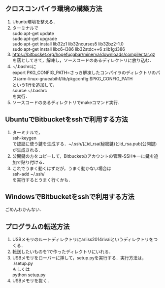 ## クロスコンパイラ環境の構築方法 ##
1. Ubuntu環境を整える．
2. ターミナルで  
sudo apt-get update  
sudo apt-get upgrade  
sudo apt-get install lib32z1 lib32ncurses5 lib32bz2-1.0  
sudo apt-get install libc6-i386 lib32stdc++6 zlib1g:i386  
3. https://bitbucket.org/hogefugabar/minerva/downloads/compiler.tar.gz  
を落としてきて，解凍し，ソースコードのあるディレクトリに放り込む．  
4. ~/.bashrcに  
export PKG_CONFIG_PATH=さっき解凍したコンパイラのディレクトリのパス/arm-linux-gnueabihf/lib/pkgconfig:$PKG_CONFIG_PATH  
という1行を追加して，  
source ~/.bashrc  
を実行．
5. ソースコードのあるディレクトリでmakeコマンド実行．

## UbuntuでBitbucketをsshで利用する方法 ##
1. ターミナルで，  
ssh-keygen  
で認証に使う鍵を生成する．~/.ssh/にid_rsa(秘密鍵)とid_rsa.pub(公開鍵)が生成される．  
2. 公開鍵の方をコピーして，Bitbucketのアカウントの管理-SSHキーに鍵を追加で貼り付ける．  
3. これでうまく動くはずだが，うまく動かない場合は  
ssh-add ~/.ssh/  
を実行するとうまく行くかも．

## WindowsでBitbucketをsshで利用する方法 ##
ごめんわかんない．

## プログラムの転送方法 ##
1. USBメモリのルートディレクトリにarliss2014rivaiというディレクトリをつくる．  
2. 転送したいものを1で作ったディレクトリにいれる．
3. USBメモリをローバーに挿して，setup.pyを実行する．実行方法は，  
./setup.py  
もしくは  
python setup.py  
4. USBメモリを抜く．